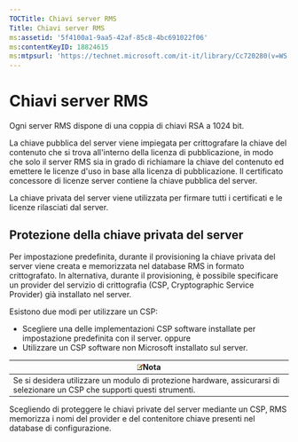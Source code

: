 ```yaml
---
TOCTitle: Chiavi server RMS
Title: Chiavi server RMS
ms:assetid: '5f4100a1-9aa5-42af-85c8-4bc691022f06'
ms:contentKeyID: 18824615
ms:mtpsurl: 'https://technet.microsoft.com/it-it/library/Cc720280(v=WS.10)'
---
```


Chiavi server RMS
=================

Ogni server RMS dispone di una coppia di chiavi RSA a 1024 bit.

La chiave pubblica del server viene impiegata per crittografare la chiave del contenuto che si trova all'interno della licenza di pubblicazione, in modo che solo il server RMS sia in grado di richiamare la chiave del contenuto ed emettere le licenze d'uso in base alla licenza di pubblicazione. Il certificato concessore di licenze server contiene la chiave pubblica del server.

La chiave privata del server viene utilizzata per firmare tutti i certificati e le licenze rilasciati dal server.

Protezione della chiave privata del server
------------------------------------------

Per impostazione predefinita, durante il provisioning la chiave privata del server viene creata e memorizzata nel database RMS in formato crittografato. In alternativa, durante il provisioning, è possibile specificare un provider del servizio di crittografia (CSP, Cryptographic Service Provider) già installato nel server.

Esistono due modi per utilizzare un CSP:

-   Scegliere una delle implementazioni CSP software installate per impostazione predefinita con il server.
    oppure
-   Utilizzare un CSP software non Microsoft installato sul server.

| ![](images/Cc720280.note(WS.10).gif)Nota                                                        |
|------------------------------------------------------------------------------------------------------------------------------|
| Se si desidera utilizzare un modulo di protezione hardware, assicurarsi di selezionare un CSP che supporti questi strumenti. |

Scegliendo di proteggere le chiavi private del server mediante un CSP, RMS memorizza i nomi del provider e del contenitore chiave presenti nel database di configurazione.
